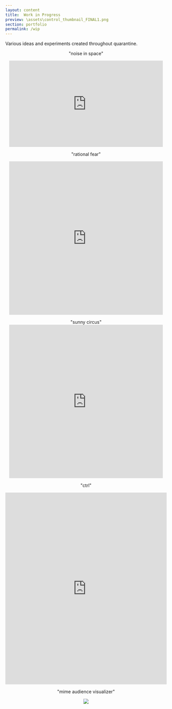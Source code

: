 ```yaml
---
layout: content
title:  Work in Progress
preview: \assets\control_thumbnail_FINAL1.png
section: portfolio
permalink: /wip
---
```

Various ideas and experiments created throughout quarantine.

<p align="center">"noise in space"</p>
<p align="center"><iframe src="https://player.vimeo.com/video/572308886?loop=1&portrait=0" width="480" height="270" frameborder="0" allow="autoplay; fullscreen; picture-in-picture" allowfullscreen></iframe></p>

<p align="center">"rational fear"</p>
<p align="center"><iframe src="https://player.vimeo.com/video/572290346?loop=1&portrait=0" width="480" height="480" frameborder="0" allow="autoplay; fullscreen; picture-in-picture" allowfullscreen></iframe></p>

<p align="center">"sunny circus"
<iframe src="https://player.vimeo.com/video/572297809?loop=1&portrait=0" width="480" height="480" frameborder="0" allow="autoplay; fullscreen; picture-in-picture" allowfullscreen></iframe></p>

<p align="center">"ctrl"</p>
<p align="center"><iframe src="https://editor.p5js.org/dinosoar/embed/2e9GnmWmt"  style="width:100%; height:600px;" frameborder="0"></iframe></p>

<p align="center">"mime audience visualizer"</p>
<p align="center"><img src="\assets\img\Decroux_Experiment_Styleframe.png"></p>